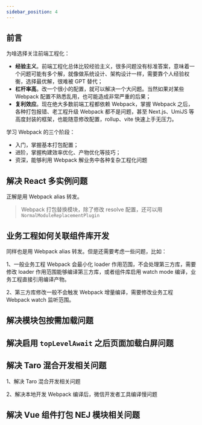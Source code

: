 ```yaml
---
sidebar_position: 4
---
```


## 前言

为啥选择关注前端工程化：
- **经验主义**。前端工程化总体比较经验主义，很多问题没有标准答案，意味着一个问题可能有多个解，就像做系统设计、架构设计一样，需要靠个人经验权衡，选择最优解，很难被 GPT 替代；
- **杠杆率高**。改一个很小的配置，就可以解决一个大问题。当然如果对某些 Webpack 配置不熟悉乱用，也可能造成非常严重的后果；
- **复利效应**。现在绝大多数前端工程都依赖 Webpack，掌握 Webpack 之后，各种打包报错、老工程升级 Webpack 都不是问题，甚至 Next.js、UmiJS 等高度封装的框架，也能随意修改配置，rollup、vite 快速上手无压力。

学习 Webpack 的三个阶段：
- 入门，掌握基本打包配置；
- 进阶，掌握构建效率优化、产物优化等技巧；
- 资深，能够利用 Webpack 解业务中各种复杂工程化问题

## 解决 React 多实例问题

正解是用 Webpack alias 转发。

> Webpack 打包替换模块，除了修改 resolve 配置，还可以用 `NormalModuleReplacementPlugin`

## 业务工程如何关联组件库开发

同样也是用 Webpack alias 转发。但是还需要考虑一些问题，比如：

1、一般业务工程 Webpack 会最小化 loader 作用范围，不会处理第三方库，需要修改 loader 作用范围能够编译第三方库，或者组件库启用 watch mode 编译，业务工程直接引用编译产物。

2、第三方库修改一般不会触发 Webpack 增量编译，需要修改业务工程 Webpack watch 监听范围。

## 解决模块包按需加载问题


## 解决启用 `topLevelAwait` 之后页面加载白屏问题


## 解决 Taro 混合开发相关问题

1、解决 Taro 混合开发相关问题

2、解决本地开发 Webpack 编译后，微信开发者工具编译慢问题

## 解决 Vue 组件打包 NEJ 模块相关问题

